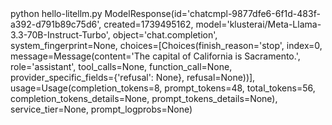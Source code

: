 <div id="termynal" data-termynal>
    <span data-ty="input"><span class="file-path">python hello-litellm.py</span>
    <span data-ty>ModelResponse(id='chatcmpl-9877dfe6-6f1d-483f-a392-d791b89c75d6', created=1739495162, model='klusterai/Meta-Llama-3.3-70B-Instruct-Turbo', object='chat.completion', system_fingerprint=None, choices=[Choices(finish_reason='stop', index=0, message=Message(content='The capital of California is Sacramento.', role='assistant', tool_calls=None, function_call=None, provider_specific_fields={'refusal': None}, refusal=None))], usage=Usage(completion_tokens=8, prompt_tokens=48, total_tokens=56, completion_tokens_details=None, prompt_tokens_details=None), service_tier=None, prompt_logprobs=None)</span>
</div>
